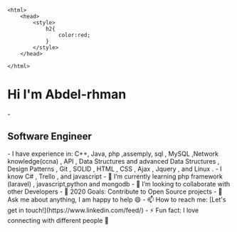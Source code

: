  <!HTML DOCTYPE>
    <html>
        <head>
            <style>
                h2{
                    color:red;
                }
            </style>
        </head>
    
    </html>
 <h1>Hi I'm Abdel-rhman </h1>
-  <h2 style="text-algin=center">Software Engineer</h2>
-  I have experience in: C++, Java, php ,assemply, sql , MySQL ,Network knowledge(ccna) , API , Data Structures and advanced Data Structures , Design Patterns , Git , SOLID ,
    HTML , CSS , Ajax , Jquery , and Linux .
- I know C# , Trello , and javascript
- 🌱 I’m currently learning php framework (laravel) , javascript,python and mongodb
- 👯 I’m looking to collaborate with other Developers
- 🥅 2020 Goals: Contribute to Open Source projects
- 💬 Ask me about anything, I am happy to help 😄
- 📫 How to reach me: [Let's get in touch!](https://www.linkedin.com/feed/) 
- ⚡ Fun fact: I love connecting with different people 🙌
